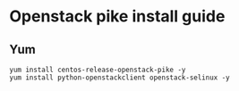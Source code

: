 # Openstack pike install guide
## Yum 
```shell
yum install centos-release-openstack-pike -y
yum install python-openstackclient openstack-selinux -y
```
